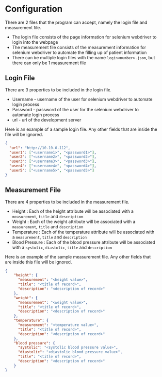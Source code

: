 # Configuration
There are 2 files that the program can accept, namely the login file and measurement file.
* The login file consists of the page information for selenium webdriver to login into the webpage
* The measurement file consists of the measurement information for selenium webdriver to automate the filling up of patient information
* There can be multiple login files with the name `login<number>.json`, but there can only be 1 measurement file

## Login File

There are 3 properties to be included in the login file.
* Username - username of the user for selenium webdriver to automate login process
* Password - password of the user for the selenium webdriver to automate login process
* url - url of the development server

Here is an example of a sample login file. Any other fields that are inside the file will be ignored.
```json
{
  "url": "http://10.10.0.112",
  "user1": ["<username1>", "<password1>"],
  "user2": ["<username2>", "<password2>"],
  "user3": ["<username3>", "<password3>"],
  "user4": ["<username4>", "<password4>"],
  "user5": ["<username5>", "<password5>"]
}
```

## Measurement File

There are 4 properties to be included in the measurement file.
* Height : Each of the height attribute will be associated with a ```measurement```, ```title``` and ```description```
* Weight : Each of the weight attribute will be associated with a ```measurement```, ```title``` and ```description```
* Temperature : Each of the temperature attribute will be associated with a ```measurement```, ```title``` and ```description```
* Blood Pressure : Each of the blood pressure attribute will be associated with a ```systolic```, ```diastolic```, ```title``` and ```description```

Here is an example of the sample measurement file. Any other fields that are inside this file will be ignored.
```json
{
    "height": {
      "measurement": "<height value>",
      "title": "<title of record>",
      "description": "<description of record>"
    },
    "weight": {
      "measurement": "<weight value>",
      "title": "<title of record>",
      "description": "<description of record>"
    },
    "temperature": {
      "measurement": "<temperature value>",
      "title": "<title of record>",
      "description": "<description of record>"
    },
    "blood pressure": {
      "systolic": "<systolic blood pressure value>",
      "diastolic": "<diastolic blood pressure value>",
      "title": "<title of record>",
      "description": "<description of record>"
    }
}
```

